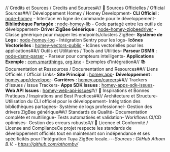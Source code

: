 // Crédits et Sources / Credits and Sources#// 🏢 Sources Officielles / Official Sources##// Développement Homey / Homey Development- **CLI Officiel** : [node-homey](https://github.com/athombv/node-homey) - Interface en ligne de commande pour le développement- **Bibliothèque Partagée** : [node-homey-lib](https://github.com/athombv/node-homey-lib) - Code partagé entre les outils de développement- **Driver ZigBee Générique** : [node-homey-zigbeedriver](https://github.com/athombv/node-homey-zigbeedriver) - Classe générique pour mapper les endpoints/clusters ZigBee- **Système de Logs** : [node-homey-log](https://github.com/athombv/node-homey-log) - Intégration Sentry pour les logs- **Icônes Vectorielles** : [homey-vectors-public](https://github.com/athombv/homey-vectors-public) - Icônes vectorielles pour les applications##// Outils et Utilitaires / Tools and Utilities- **Parseur DSMR** : [node-dsmr-parser](https://github.com/athombv/node-dsmr-parser) - Parseur pour compteurs intelligents- **Applications Exemple** : [com.smartthings](https://github.com/athombv/com.smartthings), [org.knx](https://github.com/athombv/org.knx) - Exemples d'intégration#// 📚 Documentation et Ressources / Documentation and Resources##// Liens Officiels / Official Links- **Site Principal** : [homey.app](https://homey.app)- **Développement** : [homey.app/developer](https://homey.app/developer)- **Carrières** : [homey.app/careers](https://homey.app/careers)##// Trackers d'Issues / Issue Trackers- **Apps SDK Issues** : [homey-apps-sdk-issues](https://github.com/athombv/homey-apps-sdk-issues)- **Web API Issues** : [homey-web-api-issues](https://github.com/athombv/homey-web-api-issues)#// 🎯 Inspirations et Bonnes Pratiques / Inspirations and Best Practices##// Architecture et Structure- Utilisation du CLI officiel pour le développement- Intégration des bibliothèques partagées- Système de logs professionnel- Gestion des drivers ZigBee générique##// Standards de Qualité- Documentation complète et multilingue- Tests automatisés et validation- Workflows CI/CD optimisés- Gestion des erreurs robuste#// 📄 Licence et Conformité / License and ComplianceCe projet respecte les standards de développement officiels tout en maintenant son indépendance et ses spécificités pour l'intégration Tuya ZigBee locale.---*Sources : GitHub Athom B.V. - https://github.com/athombv/* 